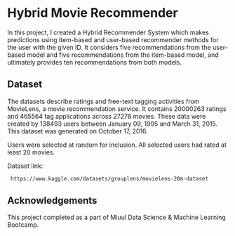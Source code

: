 
# Hybrid Movie Recommender

In this project, I created a Hybrid Recommender System which makes predictions using item-based and user-based recommender methods for the user with the given ID. It considers five recommendations from the user-based model and five recommendations from the item-based model, and ultimately provides ten recommendations from both models.

## Dataset

The datasets describe ratings and free-text tagging activities from MovieLens, a movie recommendation service. It contains 20000263 ratings and 465564 tag applications across 27278 movies. These data were created by 138493 users between January 09, 1995 and March 31, 2015. This dataset was generated on October 17, 2016.

Users were selected at random for inclusion. All selected users had rated at least 20 movies.

Dataset link:

```bash
 https://www.kaggle.com/datasets/grouplens/movielens-20m-dataset
```


## Acknowledgements

This project completed as a part of Miuul Data Science & Machine Learning Bootcamp.
